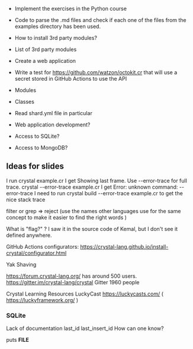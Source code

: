 
* Implement the exercises in the Python course
* Code to parse the .md files and check if each one of the files from the examples directory has been used.
* How to install 3rd party modules?
* List of 3rd party modules
* Create a web application

* Write a test for https://github.com/watzon/octokit.cr that will use a secret stored in GitHub Actions to use the API

* Modules
* Classes


* Read shard.yml file in particular
* Web application development?
* Access to SQLite?
* Access to MongoDB?



## Ideas for slides

I run 
crystal example.cr
I get
Showing last frame. Use --error-trace for full trace.
crystal --error-trace example.cr
I get Error: unknown command: --error-trace
I need to run 
crystal build --error-trace example.cr
to get the nice stack trace

filter or grep => reject   (use the names other languages use for the same concept to make it easier to find the right words )

What is "flag?"  ? I saw it in the source code of Kemal, but I don't see it defined anywhere.

GitHub Actions configurators: https://crystal-lang.github.io/install-crystal/configurator.html

Yak Shaving

https://forum.crystal-lang.org/ has around 500 users.
https://gitter.im/crystal-lang/crystal Gitter 1960 people

Crystal Learning Resources
LuckyCast https://luckycasts.com/   ( https://luckyframework.org/ ) 


### SQLite

Lack of documentation
last_id  last_insert_id  How can one know?

puts __FILE__



